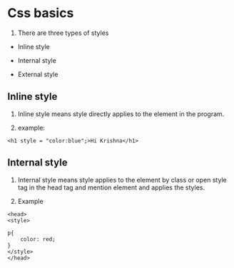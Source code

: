 # Css basics

1. There are three types of styles

- Inline style

- Internal style

- External style

## Inline style

1. Inline style means style directly applies to the element in the program.

2. example:

```
<h1 style = "color:blue";>Hi Krishna</h1>

```
## Internal style

1. Internal style means style applies to the element by class or open style tag in the head tag and mention element and applies the styles.

2. Example

```
<head>
<style>

p{
    color: red;
}
</style>
</head>

```

